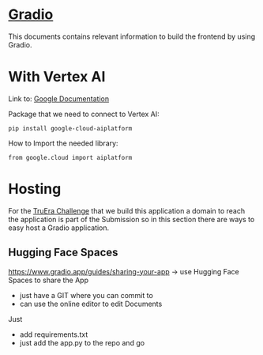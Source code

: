 # [Gradio](https://www.gradio.app/)
This documents contains relevant information to build the frontend by using Gradio. 

# With Vertex AI
Link to: [Google Documentation](https://cloud.google.com/vertex-ai/docs/python-sdk/use-vertex-ai-python-sdk)

Package that we need to connect to Vertex AI:
```
pip install google-cloud-aiplatform
```

How to Import the needed library:
```
from google.cloud import aiplatform
```

# Hosting 
For the [TruEra Challenge](https://lablab.ai/event/truera-challenge-build-llm-applications) that we build this application a domain to reach the application is part of the Submission so in this section there are ways to easy host a Gradio application. 

## Hugging Face Spaces
https://www.gradio.app/guides/sharing-your-app
-> use Hugging Face Spaces to share the App

- just have a GIT where you can commit to
- can use the online editor to edit Documents 

Just
- add requirements.txt
- just add the app.py to the repo and go
